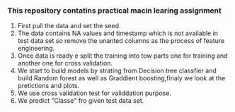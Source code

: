 ###  This repository contatins practical macin learing assignment

1. First pull the data and set the seed.    
2. The data contains NA values and timestamp which is not available in test data set so remove the unanted columns as the process of feature engineering.  
3. Once data is ready e split the training into tow parts one for training and another one for cross validation.  
4. We start to build models by strating from Decision tree classfier and build Random forest as well as Graddient boosting,finaly we look at the pretictions and plots.   
5. We use cross validation test for validdation purpose.
6. We predict "Classe" fro given test data set. 
